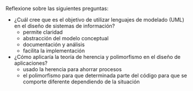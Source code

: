 Reflexione sobre las siguientes preguntas:
 - ¿Cuál cree que es el objetivo de utilizar lenguajes de modelado (UML) en el diseño
de sistemas de información?
    - permite claridad
    - abstracción del modelo conceptual
    - documentación y análisis
    - facilita la implementación
 - ¿Cómo aplicaría la teoría de herencia y polimorfismo en el diseño de aplicaciones?
    - usado la herencia para ahorrar procesos
    - el polimorfismo para que determinada parte del código para que se comporte diferente dependiendo de la situación
    
